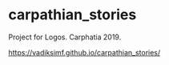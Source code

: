 # carpathian_stories
Project for Logos. Carphatia 2019.

https://vadiksimf.github.io/carpathian_stories/

